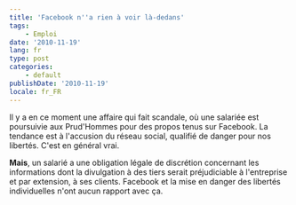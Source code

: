 ```yaml
---
title: 'Facebook n''a rien à voir là-dedans'
tags:
    - Emploi
date: '2010-11-19'
lang: fr
type: post
categories:
    - default
publishDate: '2010-11-19'
locale: fr_FR
---
```


Il y a en ce moment une affaire qui fait scandale, où une salariée est poursuivie aux Prud'Hommes pour des propos tenus sur Facebook. La tendance est à l'accusion du réseau social, qualifié de danger pour nos libertés. C'est en général vrai.

**Mais**, un salarié a une obligation légale de discrétion concernant les informations dont la divulgation à des tiers serait préjudiciable à l'entreprise et par extension, à ses clients. Facebook et la mise en danger des libertés individuelles n'ont aucun rapport avec ça.
